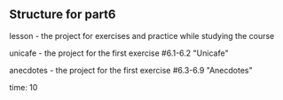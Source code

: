 ## Structure for part6

lesson - the project for exercises and practice while studying the course

unicafe - the project for the first exercise #6.1-6.2 "Unicafe"

anecdotes - the project for the first exercise #6.3-6.9 "Anecdotes"

time: 10
